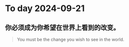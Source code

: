 
# To day 2024-09-21


## 你必须成为你希望在世界上看到的改变。
> You must be the change you wish to see in the world.

    
